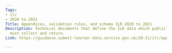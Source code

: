```yaml
---
Tags:
- ilr
- 2020 to 2021
Title: Appendices, validation rules, and schema ILR 2020 to 2021
Description: Technical documents that define the ILR data which publicly funded providers
  must collect and return.
Link: https://guidance.submit-learner-data.service.gov.uk/20-21/ilr/appendices

---
```


